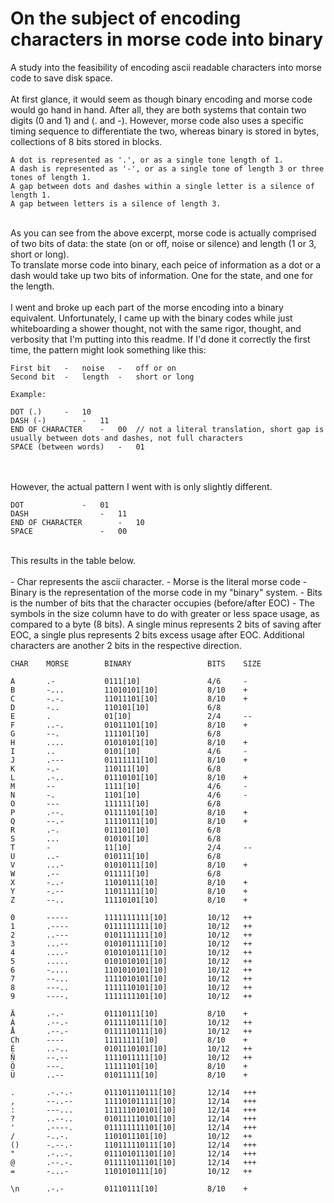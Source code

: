 # On the subject of encoding characters in morse code into binary
A study into the feasibility of encoding ascii readable characters into morse code to save disk space.
<br><br>
At first glance, it would seem as though binary encoding and morse code would go hand in hand. After all, they are both systems that contain two digits (0 and 1) and (. and -). However, morse code also uses a specific timing sequence to differentiate the two, whereas binary is stored in bytes, collections of 8 bits stored in blocks.
<br>

```
A dot is represented as '.', or as a single tone length of 1.
A dash is represented as '-', or as a single tone of length 3 or three tones of length 1.
A gap between dots and dashes within a single letter is a silence of length 1.
A gap between letters is a silence of length 3.
```

<br>
As you can see from the above excerpt, morse code is actually comprised of two bits of data: the state (on or off, noise or silence) and length (1 or 3, short or long).
<br>
To translate morse code into binary, each peice of information as a dot or a dash would take up two bits of information. One for the state, and one for the length.
<br>
<br>
I went and broke up each part of the morse encoding into a binary equivalent. Unfortunately, I came up with the binary codes while just whiteboarding a shower thought, not with the same rigor, thought, and verbosity that I'm putting into this readme. If I'd done it correctly the first time, the pattern might look something like this:
<br>

```
First bit	-	noise	-	off or on
Second bit	-	length	-	short or long

Example:

DOT	(.)		-	10
DASH (-)		-	11
END OF CHARACTER	-	00	// not a literal translation, short gap is usually between dots and dashes, not full characters
SPACE (between words)	-	01
```

<br><br>
However, the actual pattern I went with is only slightly different.

```
DOT				-	01
DASH				-	11
END OF CHARACTER		-	10
SPACE				-	00
```

<br>
This results in the table below.
<br><br>
- Char represents the ascii character.
- Morse is the literal morse code
- Binary is the representation of the morse code in my "binary" system.
- Bits is the number of bits that the character occupies (before/after EOC)
- The symbols in the size column have to do with greater or less space usage, as compared to a byte (8 bits). A single minus represents 2 bits of saving after EOC, a single plus represents 2 bits excess usage after EOC. Additional characters are another 2 bits in the respective direction.

```
CHAR	MORSE		 BINARY					BITS	SIZE

A		.-			 0111[10]				4/6		-
B		-...		 11010101[10]			8/10	+
C		-.-.		 11011101[10]			8/10	+
D		-..			 110101[10]				6/8		
E		.			 01[10]					2/4		--
F		..-.		 01011101[10]			8/10	+
G		--.			 111101[10]				6/8		
H		....		 01010101[10]			8/10	+
I		..			 0101[10]				4/6		-
J		.---		 01111111[10]			8/10	+
K		-.-			 110111[10]				6/8		
L		.-..		 01110101[10]			8/10	+
M		--			 1111[10]				4/6		-
N		-.			 1101[10]				4/6		-
O		---			 111111[10]				6/8		
P		.--.		 01111101[10]			8/10	+
Q		--.-		 11110111[10]			8/10	+
R		.-.			 011101[10]				6/8		
S		...			 010101[10]				6/8		
T		-			 11[10]					2/4		--
U		..-			 010111[10]				6/8		
V		...-		 01010111[10]			8/10	+
W		.--			 011111[10]				6/8		
X		-..-		 11010111[10]			8/10	+
Y		-.--		 11011111[10]			8/10	+
Z		--..		 11110101[10]			8/10	+

0		-----		 1111111111[10]			10/12	++
1		.----		 0111111111[10]			10/12	++
2		..---		 0101111111[10]			10/12	++
3		...--		 0101011111[10]			10/12	++
4		....-		 0101010111[10]			10/12	++
5		.....		 0101010101[10]			10/12	++
6		-....		 1101010101[10]			10/12	++
7		--...		 1111010101[10]			10/12	++
8		---..		 1111110101[10]			10/12	++
9		----.		 1111111101[10]			10/12	++

Ä		.-.-		 01110111[10]			8/10	+
Á		.--.-		 0111110111[10]			10/12	++
Å		.--.-		 0111110111[10]			10/12	++
Ch		----		 11111111[10]			8/10	+
É		..-..		 0101110101[10]			10/12	++
Ñ		--.--		 1111011111[10]			10/12	++
Ö		---.		 11111101[10]			8/10	+
Ü		..--		 01011111[10]			8/10	+
 		
.		.-.-.-		 011101110111[10]		12/14	+++
,		--..--		 111101011111[10]		12/14	+++
:		---...		 111111010101[10]		12/14	+++
?		..--..		 010111110101[10]		12/14	+++
'		.----.		 011111111101[10]		12/14	+++
/		-..-.		 1101011101[10]			10/12	++
()		-.--.-		 110111110111[10]		12/14	+++
"		.-..-.		 011101011101[10]		12/14	+++
@		.--.-.		 011111011101[10]		12/14	+++
=		-...-		 1101010111[10]			10/12	++
 		
\n		.-.-		 01110111[10]			8/10	+
``` 
